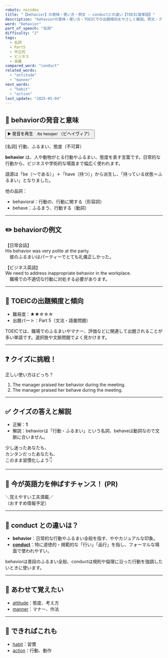 ```yaml
---
robots: noindex
title: "【behavior】の意味・使い方・例文 ― conductとの違い【TOEIC英単語】"
description: "behaviorの意味・使い方・TOEICでの出題傾向をやさしく解説。例文・クイズ付きでconductとの違いもわかりやすく学べます。"
word: "behavior"
part_of_speech: "名詞"
difficulty: "2"
tags:
  - 名詞
  - Part5
  - 中立的
  - ビジネス
  - 会議
compared_word: "conduct"
related_words:
  - "attitude"
  - "manner"
next_words:
  - "habit"
  - "action"
last_update: "2025-05-04"
---
```


## 🔰 behaviorの発音と意味

<button class="play-audio" onclick="playTTS('behavior')">
  <span class="play-audio-main">
    ▶️ 発音を再生　/bɪˈheɪvjər/
  </span>
  <span class="play-audio-sub">
    （ビヘイヴィア）
  </span>
</button>

[名詞] 行動、ふるまい、態度（不可算）

**behavior** は、人や動物がとる行動やふるまい、態度を表す言葉です。日常的な行動から、ビジネスや学術的な場面まで幅広く使われます。

語源は「be（～である）」＋「have（持つ）」から派生し、「持っている状態＝ふるまい」となりました。

他の品詞：  
- behavioral：行動の、行動に関する（形容詞）
- behave：ふるまう、行動する（動詞）

---

## ✏️ behaviorの例文

【日常会話】  
His behavior was very polite at the party.  
　彼のふるまいはパーティーでとても礼儀正しかった。

【ビジネス英語】  
We need to address inappropriate behavior in the workplace.  
　職場での不適切な行動に対処する必要があります。

---

## 🎯 TOEICの出題頻度と傾向

- 難易度：★★☆☆☆
- 出題パート：Part 5（文法・語彙問題）

TOEICでは、職場でのふるまいやマナー、評価などに関連して出題されることが多い単語です。選択肢や文脈問題でよく見かけます。

---

## ❓ クイズに挑戦！

正しい使い方はどっち？

1. The manager praised her behavior during the meeting.  
2. The manager praised her behave during the meeting.

---

## ✅ クイズの答えと解説

- 正解：**1**
- 解説：behaviorは「行動・ふるまい」という名詞、behaveは動詞なので文脈に合いません。

少し迷ったあなたも、  
カンタンだったあなたも、  
このまま習慣化しよう👇️

---

## 🚀 今が英語力を伸ばすチャンス！ (PR)

<div class="info-center">
＼覚えやすい工夫満載／<br>  
（おすすめ情報予定）
</div>

---

## 🤔  conduct との違いは？

- **behavior**：日常的な行動やふるまい全般を指す、ややカジュアルな印象。
- **[conduct](/word/conduct/)**：特に道徳的・規範的な「行い」「品行」を指し、フォーマルな場面で使われやすい。

behaviorは普段のふるまい全般、conductは規則や倫理に沿った行動を強調したいときに使います。

---

## 🧩 あわせて覚えたい

- [attitude](/word/attitude/)：態度、考え方
- [manner](/word/manner/)：マナー、作法

---

## 📖 できればこれも

- [habit](/word/habit/)：習慣
- [action](/word/action/)：行動、動作

<!-- cvid: aid29_bid29 -->
